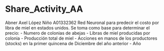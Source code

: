 # Share_Activity_AA
Abner Axel López Niño 
A01332362
Red Neuronal para predecir el costo por libra de miel en estados unidos.
Se toma como base para determinar el precio: 
    - Numero de colonias de abejas
    - Libras de miel producidas por colonia
    - Producción total de miel
    - Acciones en manos de los productores (stocks) en la primer quincena de Diciembre del año anterior
    - Año

